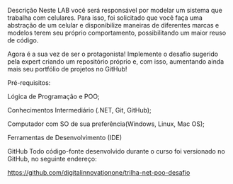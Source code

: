 Descrição
Neste LAB você será responsável por modelar um sistema que trabalha com celulares. Para isso, foi solicitado que você faça uma abstração de um celular e disponibilize maneiras de diferentes marcas e modelos terem seu próprio comportamento, possibilitando um maior reuso de código.

Agora é a sua vez de ser o protagonista! Implemente o desafio sugerido pela expert criando um repositório próprio e, com isso, aumentando ainda mais seu portfólio de projetos no GitHub!

Pré-requisitos:

Lógica de Programação e POO;

Conhecimentos Intermediário (.NET, Git, GitHub);

Computador com SO de sua preferência(Windows, Linux, Mac OS);

Ferramentas de Desenvolvimento (IDE)

GitHub
Todo código-fonte desenvolvido durante o curso foi versionado no GitHub, no seguinte endereço:

https://github.com/digitalinnovationone/trilha-net-poo-desafio
